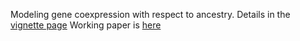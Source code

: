 Modeling gene coexpression with respect to ancestry.
Details in the [vignette page](tk382.github.io/diffNet)
Working paper is [here](tk382.github.io/diffNet/most_recent.pdf)
